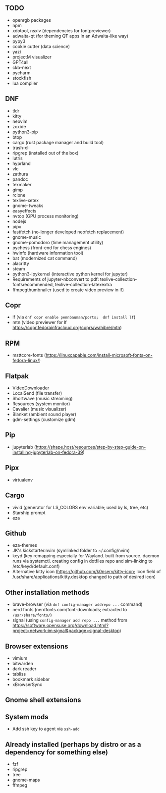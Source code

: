 ## TODO
* openrgb packages
* npm
* xdotool, nsxiv (dependencies for fontpreviewer)
* adwaita-qt (for theming QT apps in an Adwaita-like way)
* pypy3
* cookie cutter (data science)
* yazi
* projectM visualizer
* GPT4all
* ckb-next
* pycharm
* stockfish
* lua compiler






## DNF
* tldr	
* kitty
* neovim
* zoxide
* python3-pip
* btop
* cargo (rust package manager and build tool)
* trash-cli
* ripgrep (installed out of the box)
* lutris
* hyprland
* vlc
* zathura
* pandoc
* texmaker
* gimp
* rclone
* texlive-xetex
* gnome-tweaks
* easyeffects
* nvtop (GPU process monitoring)
* nodejs
* pipx
* fastfetch (no-longer developed neofetch replacement)
* gnome-music
* gnome-pomodoro (time management utility)
* pychess  (front-end for chess engines)
* hwinfo (hardware information tool)
* bat (modernized cat command)
* alacritty
* steam
* python3-ipykernel (interactive python kernel for jupyter)
* Requirements of jupyter-nbconvert to pdf:  texlive-collection-fontsrecommended, texlive-collection-latexextra
* ffmpegthumbnailer (used to create video preview in lf)




## Copr
* lf  (via `dnf copr enable pennbauman/ports;  dnf install lf`)
* mtn (video previewer for lf https://copr.fedorainfracloud.org/coprs/wahibre/mtn)



## RPM
* msttcore-fonts (https://linuxcapable.com/install-microsoft-fonts-on-fedora-linux/)



## Flatpak
* VideoDownloader
* LocalSend (file transfer)
* Shortwave (music streaming)
* Resources (system monitor)
* Cavalier (music visualizer)
* Blanket (ambient sound player)
* gdm-settings (customize gdm)



## Pip
* jupyterlab (https://shape.host/resources/step-by-step-guide-on-installing-jupyterlab-on-fedora-39)




## Pipx
* virtualenv

## Cargo
* vivid (generator for LS_COLORS env variable; used by ls, tree, etc)
* Starship prompt
* eza






## Github
* eza-themes
* JK's kickstarter.nvim  (symlinked folder to ~/.config/nvim)
* keyd (key remapping especially for Wayland.  built from source.  daemon runs via systemctl.  creating config in dotfiles repo and sim-linking to /etc/keyd/default.conf)
* Alternative kitty icon (https://github.com/k0nserv/kitty-icon; Icon field of /usr/share/applications/kitty.desktop changed to path of desired icon)



## Other installation methods
* brave-browser  (via `dnf config-manager addrepo ...` command)
* nerd fonts (nerdfonts.com/font-downloads; extracted to `/usr/share/fonts/`)
* signal (using `config-manager add repo ...` method from https://software.opensuse.org/download.html?project=network:im:signal&package=signal-desktop)



## Browser extensions
* vimium
* bitwarden
* dark reader
* tabliss
* bookmark sidebar
* xBrowserSync





## Gnome shell extensions






## System mods
* Add ssh key to agent via `ssh-add`



## Already installed (perhaps by distro or as a dependency for something else)
* fzf
* ripgrep 
* tree
* gnome-maps
* ffmpeg

